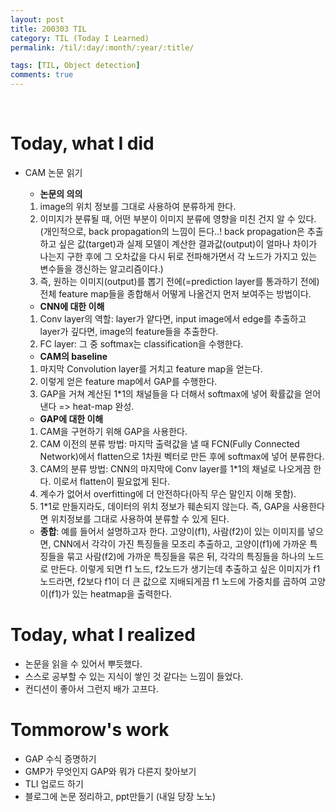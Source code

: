 ```yaml
---
layout: post
title: 200303 TIL
category: TIL (Today I Learned)
permalink: /til/:day/:month/:year/:title/

tags: [TIL, Object detection]
comments: true
---
```

<br/>

# Today, what I did
- CAM 논문 읽기
    - **논문의 의의**
    1. image의 위치 정보를 그대로 사용하여 분류하게 한다.
    2. 이미지가 분류될 때, 어떤 부분이 이미지 분류에 영향을 미친 건지 알 수 있다. (개인적으로, back propagation의 느낌이 든다..! back propagation은  추출하고 싶은 값(target)과 실제 모델이 계산한 결과값(output)이 얼마나 차이가 나는지 구한 후에 그 오차값을 다시 뒤로 전파해가면서 각 노드가 가지고 있는 변수들을 갱신하는 알고리즘이다.) 
    3. 즉, 원하는 이미지(output)를 뽑기 전에(=prediction layer를 통과하기 전에) 전체 feature map들을 종합해서 어떻게 나올건지 먼저 보여주는 방법이다.

    - **CNN에 대한 이해**
    1. Conv layer의 역할: layer가 얕다면, input image에서 edge를 추출하고 layer가 깊다면, image의 feature들을 추출한다.
    2. FC layer: 그 중 softmax는 classification을 수행한다.

    - **CAM의 baseline**
    1. 마지막 Convolution layer를 거치고 feature map을 얻는다. 
    2. 이렇게 얻은 feature map에서 GAP를 수행한다.
    3. GAP을 거쳐 계산된 1*1의 채널들을 다 더해서 softmax에 넣어 확률값을 얻어낸다 => heat-map 완성.

    - **GAP에 대한 이해**
    1. CAM을 구현하기 위해 GAP을 사용한다.
    2. CAM 이전의 분류 방법: 마지막 출력값을 낼 때 FCN(Fully Connected Network)에서 flatten으로 1차원 벡터로 만든 후에 softmax에 넣어 분류한다.
    3. CAM의 분류 방법: CNN의 마지막에 Conv layer를 1*1의 채널로 나오게끔 한다. 이로서 flatten이 필요없게 된다. 
    4. 계수가 없어서 overfitting에 더 안전하다(아직 무슨 말인지 이해 못함). 
    5. 1*1로 만들지라도, 데이터의 위치 정보가 훼손되지 않는다. 즉, GAP을 사용한다면 위치정보를 그대로 사용하여 분류할 수 있게 된다.  

    - **종합**: 예를 들어서 설명하고자 한다. 고양이(f1), 사람(f2)이 있는 이미지를 넣으면, CNN에서 각각이 가진 특징들을 모조리 추출하고, 고양이(f1)에 가까운 특징들을 묶고 사람(f2)에 가까운 특징들을 묶은 뒤, 각각의 특징들을 하나의 노드로 만든다. 이렇게 되면 f1 노드, f2노드가 생기는데 추출하고 싶은 이미지가 f1노드라면, f2보다 f1이 더 큰 값으로 지배되게끔 f1 노드에 가중치를 곱하여 고양이(f1)가 있는 heatmap을 출력한다.
    



# Today, what I realized
- 논문을 읽을 수 있어서 뿌듯했다.
- 스스로 공부할 수 있는 지식이 쌓인 것 같다는 느낌이 들었다. 
- 컨디션이 좋아서 그런지 배가 고프다.


# Tommorow's work
- GAP 수식 증명하기
- GMP가 무엇인지 GAP와 뭐가 다른지 찾아보기
- TLI 업로드 하기
- 블로그에 논문 정리하고, ppt만들기 (내일 당장 노노)


